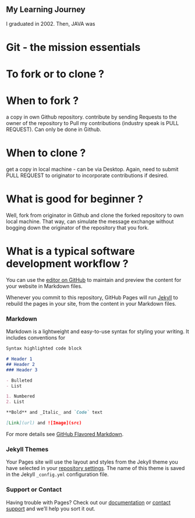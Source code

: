 ## My Learning Journey

I graduated in 2002. Then, JAVA was 

# Git - the mission essentials
# To fork or to clone ?

# When to fork ?
  a copy in own Github repository.  contribute by sending Requests to the owner of the repository to Pull my contributions (industry speak is PULL REQUEST). 
  Can only be done in Github.
  
# When to clone ?
  get a copy in local machine - can be via Desktop.  Again, need to submit PULL REQUEST to originator to incorporate contributions if desired.

# What is good for beginner ?
  Well, fork from originator in Github and clone the forked repository to own local machine.  That way, can simulate the message exchange without bogging down the originator of the repository that you fork.
  
# What is a typical software development workflow ?

You can use the [editor on GitHub](https://github.com/chionger/Reflections/edit/gh-pages/index.md) to maintain and preview the content for your website in Markdown files.

Whenever you commit to this repository, GitHub Pages will run [Jekyll](https://jekyllrb.com/) to rebuild the pages in your site, from the content in your Markdown files.

### Markdown

Markdown is a lightweight and easy-to-use syntax for styling your writing. It includes conventions for

```markdown
Syntax highlighted code block

# Header 1
## Header 2
### Header 3

- Bulleted
- List

1. Numbered
2. List

**Bold** and _Italic_ and `Code` text

[Link](url) and ![Image](src)
```

For more details see [GitHub Flavored Markdown](https://guides.github.com/features/mastering-markdown/).

### Jekyll Themes

Your Pages site will use the layout and styles from the Jekyll theme you have selected in your [repository settings](https://github.com/chionger/Reflections/settings/pages). The name of this theme is saved in the Jekyll `_config.yml` configuration file.

### Support or Contact

Having trouble with Pages? Check out our [documentation](https://docs.github.com/categories/github-pages-basics/) or [contact support](https://support.github.com/contact) and we’ll help you sort it out.
